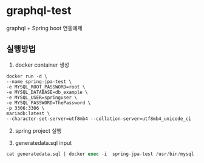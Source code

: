 # graphql-test
graphql + Spring boot 연동예제

## 실행방법

1. docker container 생성

``` shell
docker run -d \
--name spring-jpa-test \
-e MYSQL_ROOT_PASSWORD=root \
-e MYSQL_DATABASE=db_example \
-e MYSQL_USER=springuser \
-e MYSQL_PASSWORD=ThePassword \
-p 3306:3306 \
mariadb:latest \
--character-set-server=utf8mb4 --collation-server=utf8mb4_unicode_ci
```

2. spring project 실행

3. generatedata.sql input

```sql
cat generatedata.sql | docker exec -i  spring-jpa-test /usr/bin/mysql -u root --password=root db_example
```
